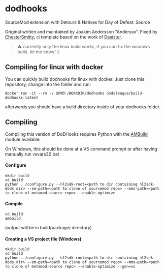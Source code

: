 # dodhooks
SourceMod extension with Detours &amp; Natives for Day of Defeat: Source

Original written and maintained by Joakim Andersson "Andersso". Fixed by [ChesterSmitty](https://github.com/ChesterSmitty/dodhooks), ci template based on the work of [Dasister](https://github.com/Dasister/dodhooks).

> :warning: currently only the linux build works, if you can fix the windows build, let me know! :)


## Compiling for linux with docker

You can quickly build dodhooks for linux with docker. Just clone this repository, change into the folder and run:

```
docker run -it --rm -v $PWD:/WORKDIR/dodhooks dodsleague/build-dodhooks:latest
```

afterwards you should have a build directory inside of your dodhooks folder. 
## Compiling ##

Compiling this version of DoDHooks requires Python with the [AMBuild](https://github.com/alliedmodders/ambuild) module available.

On Windows, this should be done at a VS command prompt or after having manually run vsvars32.bat

#### Configure ####
```
mkdir build
cd build
python ../configure.py --hl2sdk-root=<path to dir containing hl2sdk-dods dir> --sm-path=<path to clone of sourcemod repo> --mms-path=<path to clone of metamod-source repo> --enable-optimize
```

#### Compile ####
```
cd build
ambuild
```

(output will be in build/package/ directory)

#### Creating a VS project file (Windows) ####
```
mkdir build
cd build
python ../configure.py --hl2sdk-root=<path to dir containing hl2sdk-dods dir> --sm-path=<path to clone of sourcemod repo> --mms-path=<path to clone of metamod-source repo> --enable-optimize --gen=vs
```

